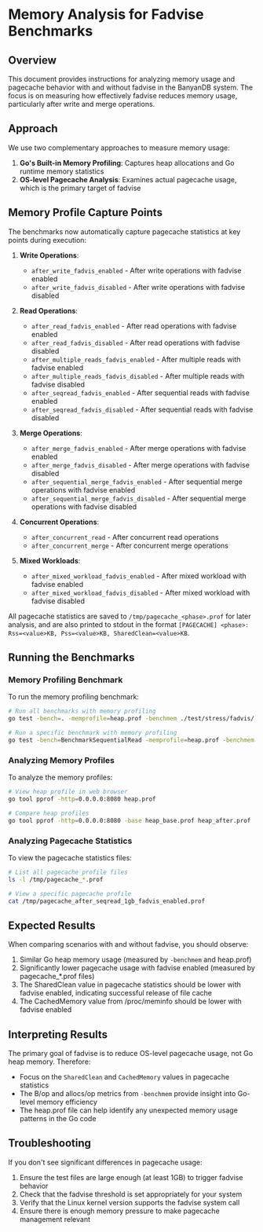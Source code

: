 # Memory Analysis for Fadvise Benchmarks

## Overview

This document provides instructions for analyzing memory usage and pagecache behavior with and without fadvise in the BanyanDB system. The focus is on measuring how effectively fadvise reduces memory usage, particularly after write and merge operations.

## Approach

We use two complementary approaches to measure memory usage:

1. **Go's Built-in Memory Profiling**: Captures heap allocations and Go runtime memory statistics
2. **OS-level Pagecache Analysis**: Examines actual pagecache usage, which is the primary target of fadvise

## Memory Profile Capture Points

The benchmarks now automatically capture pagecache statistics at key points during execution:

1. **Write Operations**:
   - `after_write_fadvis_enabled` - After write operations with fadvise enabled
   - `after_write_fadvis_disabled` - After write operations with fadvise disabled

2. **Read Operations**:
   - `after_read_fadvis_enabled` - After read operations with fadvise enabled
   - `after_read_fadvis_disabled` - After read operations with fadvise disabled
   - `after_multiple_reads_fadvis_enabled` - After multiple reads with fadvise enabled
   - `after_multiple_reads_fadvis_disabled` - After multiple reads with fadvise disabled
   - `after_seqread_fadvis_enabled` - After sequential reads with fadvise enabled
   - `after_seqread_fadvis_disabled` - After sequential reads with fadvise disabled

3. **Merge Operations**:
   - `after_merge_fadvis_enabled` - After merge operations with fadvise enabled
   - `after_merge_fadvis_disabled` - After merge operations with fadvise disabled
   - `after_sequential_merge_fadvis_enabled` - After sequential merge operations with fadvise enabled
   - `after_sequential_merge_fadvis_disabled` - After sequential merge operations with fadvise disabled

4. **Concurrent Operations**:
   - `after_concurrent_read` - After concurrent read operations
   - `after_concurrent_merge` - After concurrent merge operations

5. **Mixed Workloads**:
   - `after_mixed_workload_fadvis_enabled` - After mixed workload with fadvise enabled
   - `after_mixed_workload_fadvis_disabled` - After mixed workload with fadvise disabled

All pagecache statistics are saved to `/tmp/pagecache_<phase>.prof` for later analysis, and are also printed to stdout in the format `[PAGECACHE] <phase>: Rss=<value>KB, Pss=<value>KB, SharedClean=<value>KB`.

## Running the Benchmarks

### Memory Profiling Benchmark

To run the memory profiling benchmark:

```bash
# Run all benchmarks with memory profiling
go test -bench=. -memprofile=heap.prof -benchmem ./test/stress/fadvis/

# Run a specific benchmark with memory profiling
go test -bench=BenchmarkSequentialRead -memprofile=heap.prof -benchmem ./test/stress/fadvis/
```

### Analyzing Memory Profiles

To analyze the memory profiles:

```bash
# View heap profile in web browser
go tool pprof -http=0.0.0.0:8080 heap.prof

# Compare heap profiles
go tool pprof -http=0.0.0.0:8080 -base heap_base.prof heap_after.prof
```

### Analyzing Pagecache Statistics

To view the pagecache statistics files:

```bash
# List all pagecache profile files
ls -l /tmp/pagecache_*.prof

# View a specific pagecache profile
cat /tmp/pagecache_after_seqread_1gb_fadvis_enabled.prof
```

## Expected Results

When comparing scenarios with and without fadvise, you should observe:

1. Similar Go heap memory usage (measured by `-benchmem` and heap.prof)
2. Significantly lower pagecache usage with fadvise enabled (measured by pagecache_*.prof files)
3. The SharedClean value in pagecache statistics should be lower with fadvise enabled, indicating successful release of file cache
4. The CachedMemory value from /proc/meminfo should be lower with fadvise enabled

## Interpreting Results

The primary goal of fadvise is to reduce OS-level pagecache usage, not Go heap memory. Therefore:

- Focus on the `SharedClean` and `CachedMemory` values in pagecache statistics
- The B/op and allocs/op metrics from `-benchmem` provide insight into Go-level memory efficiency
- The heap.prof file can help identify any unexpected memory usage patterns in the Go code

## Troubleshooting

If you don't see significant differences in pagecache usage:

1. Ensure the test files are large enough (at least 1GB) to trigger fadvise behavior
2. Check that the fadvise threshold is set appropriately for your system
3. Verify that the Linux kernel version supports the fadvise system call
4. Ensure there is enough memory pressure to make pagecache management relevant
